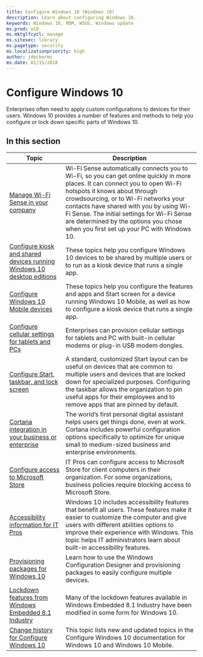 ```yaml
---
title: Configure Windows 10 (Windows 10)
description: Learn about configuring Windows 10.
keywords: Windows 10, MDM, WSUS, Windows update
ms.prod: w10
ms.mktglfcycl: manage
ms.sitesec: library
ms.pagetype: security
ms.localizationpriority: high
author: jdeckerms
ms.date: 01/15/2018
---
```


# Configure Windows 10

Enterprises often need to apply custom configurations to devices for their users. Windows 10 provides a number of features and methods to help you configure or lock down specific parts of Windows 10.

## In this section

| Topic | Description |
| --- | --- |
| [Manage Wi-Fi Sense in your company](manage-wifi-sense-in-enterprise.md) | Wi-Fi Sense automatically connects you to Wi-Fi, so you can get online quickly in more places. It can connect you to open Wi-Fi hotspots it knows about through crowdsourcing, or to Wi-Fi networks your contacts have shared with you by using Wi-Fi Sense. The initial settings for Wi-Fi Sense are determined by the options you chose when you first set up your PC with Windows 10.  |
| [Configure kiosk and shared devices running Windows 10 desktop editions](kiosk-shared-pc.md) | These topics help you configure Windows 10 devices to be shared by multiple users or to run as a kiosk device that runs a single app. |
| [Configure Windows 10 Mobile devices](mobile-devices/configure-mobile.md) | These topics help you configure the features and apps and Start screen for a device running Windows 10 Mobile, as well as how to configure a kiosk device that runs a single app.  |
| [Configure cellular settings for tablets and PCs](provisioning-apn.md) | Enterprises can provision cellular settings for tablets and PC with built-in cellular modems or plug-in USB modem dongles. |
| [Configure Start, taskbar, and lock screen](start-taskbar-lockscreen.md) | A standard, customized Start layout can be useful on devices that are common to multiple users and devices that are locked down for specialized purposes. Configuring the taskbar allows the organization to pin useful apps for their employees and to remove apps that are pinned by default. |
| [Cortana integration in your business or enterprise](cortana-at-work/cortana-at-work-overview.md) | The world’s first personal digital assistant helps users get things done, even at work. Cortana includes powerful configuration options specifically to optimize for unique small to medium-sized business and enterprise environments.  |
| [Configure access to Microsoft Store](stop-employees-from-using-the-windows-store.md) | IT Pros can configure access to Microsoft Store for client computers in their organization. For some organizations, business policies require blocking access to Microsoft Store. |
| [Accessibility information for IT Pros](windows-10-accessibility-for-ITPros.md) | Windows 10 includes accessibility features that benefit all users. These features make it easier to customize the computer and give users with different abilities options to improve their experience with Windows. This topic helps IT administrators learn about built-in accessibility features. |
| [Provisioning packages for Windows 10](provisioning-packages/provisioning-packages.md) | Learn how to use the Windows Configuration Designer and provisioning packages to easily configure multiple devices. |
| [Lockdown features from Windows Embedded 8.1 Industry](lockdown-features-windows-10.md) | Many of the lockdown features available in Windows Embedded 8.1 Industry have been modified in some form for Windows 10. |
| [Change history for Configure Windows 10](change-history-for-configure-windows-10.md) | This topic lists new and updated topics in the Configure Windows 10 documentation for Windows 10 and Windows 10 Mobile. |




